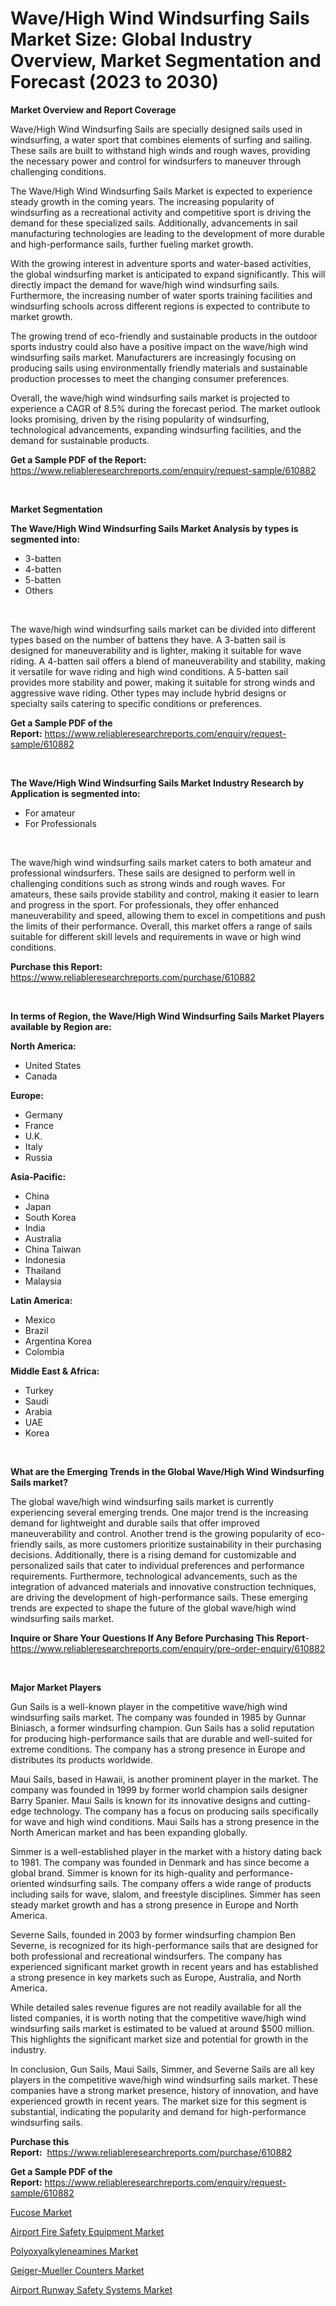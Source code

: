 <p><h1>Wave/High Wind Windsurfing Sails Market Size: Global Industry Overview, Market Segmentation and Forecast (2023 to 2030)</h1></p><p><strong>Market Overview and Report Coverage</strong></p>
<p><p>Wave/High Wind Windsurfing Sails are specially designed sails used in windsurfing, a water sport that combines elements of surfing and sailing. These sails are built to withstand high winds and rough waves, providing the necessary power and control for windsurfers to maneuver through challenging conditions.</p><p>The Wave/High Wind Windsurfing Sails Market is expected to experience steady growth in the coming years. The increasing popularity of windsurfing as a recreational activity and competitive sport is driving the demand for these specialized sails. Additionally, advancements in sail manufacturing technologies are leading to the development of more durable and high-performance sails, further fueling market growth.</p><p>With the growing interest in adventure sports and water-based activities, the global windsurfing market is anticipated to expand significantly. This will directly impact the demand for wave/high wind windsurfing sails. Furthermore, the increasing number of water sports training facilities and windsurfing schools across different regions is expected to contribute to market growth.</p><p>The growing trend of eco-friendly and sustainable products in the outdoor sports industry could also have a positive impact on the wave/high wind windsurfing sails market. Manufacturers are increasingly focusing on producing sails using environmentally friendly materials and sustainable production processes to meet the changing consumer preferences.</p><p>Overall, the wave/high wind windsurfing sails market is projected to experience a CAGR of 8.5% during the forecast period. The market outlook looks promising, driven by the rising popularity of windsurfing, technological advancements, expanding windsurfing facilities, and the demand for sustainable products.</p></p>
<p><strong>Get a Sample PDF of the Report:</strong> <a href="https://www.reliableresearchreports.com/enquiry/request-sample/610882">https://www.reliableresearchreports.com/enquiry/request-sample/610882</a></p>
<p>&nbsp;</p>
<p><strong>Market Segmentation</strong></p>
<p><strong>The Wave/High Wind Windsurfing Sails Market Analysis by types is segmented into:</strong></p>
<p><ul><li>3-batten</li><li>4-batten</li><li>5-batten</li><li>Others</li></ul></p>
<p>&nbsp;</p>
<p><p>The wave/high wind windsurfing sails market can be divided into different types based on the number of battens they have. A 3-batten sail is designed for maneuverability and is lighter, making it suitable for wave riding. A 4-batten sail offers a blend of maneuverability and stability, making it versatile for wave riding and high wind conditions. A 5-batten sail provides more stability and power, making it suitable for strong winds and aggressive wave riding. Other types may include hybrid designs or specialty sails catering to specific conditions or preferences.</p></p>
<p><strong>Get a Sample PDF of the Report:</strong>&nbsp;<a href="https://www.reliableresearchreports.com/enquiry/request-sample/610882">https://www.reliableresearchreports.com/enquiry/request-sample/610882</a></p>
<p>&nbsp;</p>
<p><strong>The Wave/High Wind Windsurfing Sails Market Industry Research by Application is segmented into:</strong></p>
<p><ul><li>For amateur</li><li>For Professionals</li></ul></p>
<p>&nbsp;</p>
<p><p>The wave/high wind windsurfing sails market caters to both amateur and professional windsurfers. These sails are designed to perform well in challenging conditions such as strong winds and rough waves. For amateurs, these sails provide stability and control, making it easier to learn and progress in the sport. For professionals, they offer enhanced maneuverability and speed, allowing them to excel in competitions and push the limits of their performance. Overall, this market offers a range of sails suitable for different skill levels and requirements in wave or high wind conditions.</p></p>
<p><strong>Purchase this Report:</strong>&nbsp; <a href="https://www.reliableresearchreports.com/purchase/610882">https://www.reliableresearchreports.com/purchase/610882</a></p>
<p>&nbsp;</p>
<p><strong>In terms of Region, the Wave/High Wind Windsurfing Sails Market Players available by Region are:</strong></p>
<p>
    <p> <strong> North America: </strong>
        <ul>
            <li>United States</li>
            <li>Canada</li>
        </ul>
        </p> 
    <p> <strong> Europe: </strong>
        <ul>
            <li>Germany</li>
            <li>France</li>
            <li>U.K.</li>
            <li>Italy</li>
            <li>Russia</li>
        </ul>
        </p> 
    <p> <strong> Asia-Pacific: </strong>
        <ul>
            <li>China</li>
            <li>Japan</li>
            <li>South Korea</li>
            <li>India</li>
            <li>Australia</li>
            <li>China Taiwan</li>
            <li>Indonesia</li>
            <li>Thailand</li>
            <li>Malaysia</li>
        </ul>
        </p> 
    <p> <strong> Latin America: </strong>
        <ul>
            <li>Mexico</li>
            <li>Brazil</li>
            <li>Argentina Korea</li>
            <li>Colombia</li>
        </ul>
        </p> 
    <p> <strong> Middle East & Africa: </strong>
        <ul>
            <li>Turkey</li>
            <li>Saudi</li>
            <li>Arabia</li>
            <li>UAE</li>
            <li>Korea</li>
        </ul>
    </p>
    </p>
<p>&nbsp;</p>
<p><strong>What are the Emerging Trends in the Global Wave/High Wind Windsurfing Sails market?</strong></p>
<p><p>The global wave/high wind windsurfing sails market is currently experiencing several emerging trends. One major trend is the increasing demand for lightweight and durable sails that offer improved maneuverability and control. Another trend is the growing popularity of eco-friendly sails, as more customers prioritize sustainability in their purchasing decisions. Additionally, there is a rising demand for customizable and personalized sails that cater to individual preferences and performance requirements. Furthermore, technological advancements, such as the integration of advanced materials and innovative construction techniques, are driving the development of high-performance sails. These emerging trends are expected to shape the future of the global wave/high wind windsurfing sails market.</p></p>
<p><strong>Inquire or Share Your Questions If Any Before Purchasing This Report</strong>- <a href="https://www.reliableresearchreports.com/enquiry/pre-order-enquiry/610882">https://www.reliableresearchreports.com/enquiry/pre-order-enquiry/610882</a></p>
<p>&nbsp;</p>
<p><strong>Major Market Players</strong></p>
<p><p>Gun Sails is a well-known player in the competitive wave/high wind windsurfing sails market. The company was founded in 1985 by Gunnar Biniasch, a former windsurfing champion. Gun Sails has a solid reputation for producing high-performance sails that are durable and well-suited for extreme conditions. The company has a strong presence in Europe and distributes its products worldwide.</p><p>Maui Sails, based in Hawaii, is another prominent player in the market. The company was founded in 1999 by former world champion sails designer Barry Spanier. Maui Sails is known for its innovative designs and cutting-edge technology. The company has a focus on producing sails specifically for wave and high wind conditions. Maui Sails has a strong presence in the North American market and has been expanding globally.</p><p>Simmer is a well-established player in the market with a history dating back to 1981. The company was founded in Denmark and has since become a global brand. Simmer is known for its high-quality and performance-oriented windsurfing sails. The company offers a wide range of products including sails for wave, slalom, and freestyle disciplines. Simmer has seen steady market growth and has a strong presence in Europe and North America.</p><p>Severne Sails, founded in 2003 by former windsurfing champion Ben Severne, is recognized for its high-performance sails that are designed for both professional and recreational windsurfers. The company has experienced significant market growth in recent years and has established a strong presence in key markets such as Europe, Australia, and North America.</p><p>While detailed sales revenue figures are not readily available for all the listed companies, it is worth noting that the competitive wave/high wind windsurfing sails market is estimated to be valued at around $500 million. This highlights the significant market size and potential for growth in the industry.</p><p>In conclusion, Gun Sails, Maui Sails, Simmer, and Severne Sails are all key players in the competitive wave/high wind windsurfing sails market. These companies have a strong market presence, history of innovation, and have experienced growth in recent years. The market size for this segment is substantial, indicating the popularity and demand for high-performance windsurfing sails.</p></p>
<p><strong>Purchase this Report:</strong>&nbsp;&nbsp;<a href="https://www.reliableresearchreports.com/purchase/610882">https://www.reliableresearchreports.com/purchase/610882</a></p>
<p></p>
<p><strong>Get a Sample PDF of the Report:</strong>&nbsp;<a href="https://www.reliableresearchreports.com/enquiry/request-sample/610882">https://www.reliableresearchreports.com/enquiry/request-sample/610882</a></p>
<p><p><a href="https://medium.com/@lloydgrimes52/fucose-market-size-growth-forecast-2023-2030-1310eefb1606">Fucose Market</a></p><p><a href="https://www.linkedin.com/pulse/airport-fire-safety-equipment-market-research-report-k2cve/">Airport Fire Safety Equipment Market</a></p><p><a href="https://medium.com/@roscoemayer1990/polyoxyalkyleneamines-market-size-growth-forecast-2023-2030-62fa8497e116">Polyoxyalkyleneamines Market</a></p><p><a href="https://www.linkedin.com/pulse/geiger-mueller-counters-market-size-2023-2030-global-industrial-5c9fe/">Geiger-Mueller Counters Market</a></p><p><a href="https://www.linkedin.com/pulse/airport-runway-safety-systems-market-challenges-opportunities-d1dde/">Airport Runway Safety Systems Market</a></p></p>